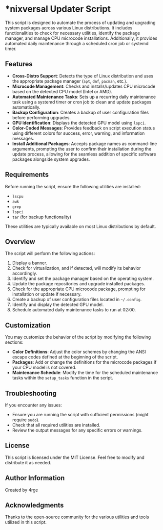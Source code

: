 # *nixversal Updater Script

This script is designed to automate the process of updating and upgrading system packages across various Linux distributions. It includes functionalities to check for necessary utilities, identify the package manager, and manage CPU microcode installations. Additionally, it provides automated daily maintenance through a scheduled cron job or systemd timer.

## Features

- **Cross-Distro Support**: Detects the type of Linux distribution and uses the appropriate package manager (`apt`, `dnf`, `pacman`, etc.).
- **Microcode Management**: Checks and installs/updates CPU microcode based on the detected CPU model (Intel or AMD).
- **Automated Maintenance Tasks**: Sets up a recurring daily maintenance task using a systemd timer or cron job to clean and update packages automatically.
- **Backup Configuration**: Creates a backup of user configuration files before performing upgrades.
- **GPU Identification**: Displays the detected GPU model using `lspci`.
- **Color-Coded Messages**: Provides feedback on script execution status using different colors for success, error, warning, and information messages.
-  **Install Additional Packages**: Accepts package names as command-line arguments, prompting the user to confirm their installation during the update process, allowing for the seamless addition of specific software packages alongside system upgrades.

## Requirements

Before running the script, ensure the following utilities are installed:

- `lscpu`
- `awk`
- `grep`
- `lspci`
- `tar` (for backup functionality)

These utilities are typically available on most Linux distributions by default.

## Overview

The script will perform the following actions:

1. Display a banner.
2. Check for virtualization, and if detected, will modify its behavior accordingly.
3. Identify and set the package manager based on the operating system.
4. Update the package repositories and upgrade installed packages.
5. Check for the appropriate CPU microcode package, prompting for installation or update if necessary.
6. Create a backup of user configuration files located in `~/.config`.
7. Identify and display the detected GPU model.
8. Schedule automated daily maintenance tasks to run at 02:00.

## Customization

You may customize the behavior of the script by modifying the following sections:

- **Color Definitions**: Adjust the color schemes by changing the ANSI escape codes defined at the beginning of the script.
- **Packages**: Add or change the definitions for the microcode packages if your CPU model is not covered.
- **Maintenance Schedule**: Modify the time for the scheduled maintenance tasks within the `setup_tasks` function in the script.

## Troubleshooting

If you encounter any issues:

- Ensure you are running the script with sufficient permissions (might require `sudo`).
- Check that all required utilities are installed.
- Review the output messages for any specific errors or warnings.

## License

This script is licensed under the MIT License. Feel free to modify and distribute it as needed.

## Author Information

Created by 4rge

## Acknowledgments

Thanks to the open-source community for the various utilities and tools utilized in this script.
